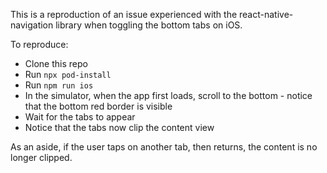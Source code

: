 This is a reproduction of an issue experienced with the react-native-navigation library when toggling the bottom tabs on iOS.

To reproduce:

- Clone this repo
- Run `npx pod-install`
- Run `npm run ios`
- In the simulator, when the app first loads, scroll to the bottom - notice that the bottom red border is visible
- Wait for the tabs to appear
- Notice that the tabs now clip the content view

As an aside, if the user taps on another tab, then returns, the content is no longer clipped.

